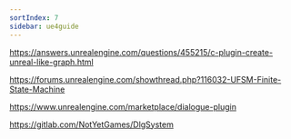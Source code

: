 ```yaml
---
sortIndex: 7
sidebar: ue4guide
---
```


<https://answers.unrealengine.com/questions/455215/c-plugin-create-unreal-like-graph.html>

<https://forums.unrealengine.com/showthread.php?116032-UFSM-Finite-State-Machine>

<https://www.unrealengine.com/marketplace/dialogue-plugin>

<https://gitlab.com/NotYetGames/DlgSystem>
